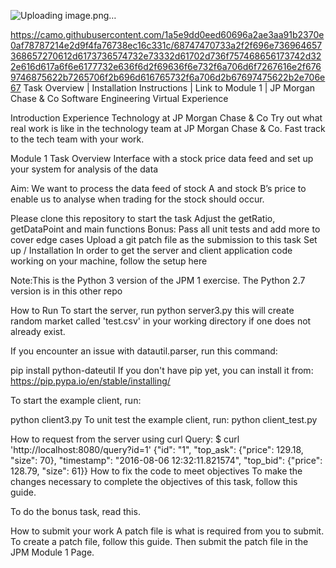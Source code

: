 ![Uploading image.png…]()

https://camo.githubusercontent.com/1a5e9dd0eed60696a2ae3aa91b2370e0af78787214e2d9f4fa76738ec16c331c/68747470733a2f2f696e736964657368657270612d6173736574732e73332d61702d736f757468656173742d322e616d617a6f6e6177732e636f6d2f69636f6e732f6a706d6f7267616e2f6769746875622b7265706f2b696d616765732f6a706d2b67697475622b2e706e67
Task Overview | Installation Instructions | Link to Module 1 | JP Morgan Chase & Co Software Engineering Virtual Experience

Introduction
Experience Technology at JP Morgan Chase & Co
Try out what real work is like in the technology team at JP Morgan Chase & Co. Fast track to the tech team with your work.

Module 1 Task Overview
Interface with a stock price data feed and set up your system for analysis of the data

Aim: We want to process the data feed of stock A and stock B’s price to enable us to analyse when trading for the stock should occur.

Please clone this repository to start the task
Adjust the getRatio, getDataPoint and main functions
Bonus: Pass all unit tests and add more to cover edge cases
Upload a git patch file as the submission to this task
Set up / Installation
In order to get the server and client application code working on your machine, follow the setup here

Note:This is the Python 3 version of the JPM 1 exercise. The Python 2.7 version is in this other repo

How to Run
To start the server, run
python server3.py
this will create random market called 'test.csv' in your working directory if one does not already exist.

If you encounter an issue with datautil.parser, run this command:

pip install python-dateutil
If you don't have pip yet, you can install it from: https://pip.pypa.io/en/stable/installing/

To start the example client, run:

python client3.py
To unit test the example client, run: python client_test.py

How to request from the server using curl
Query:
$ curl 'http://localhost:8080/query?id=1'
{"id": "1", "top_ask": {"price": 129.18, "size": 70}, "timestamp": "2016-08-06 12:32:11.821574", "top_bid": {"price": 128.79, "size": 61}}
How to fix the code to meet objectives
To make the changes necessary to complete the objectives of this task, follow this guide.

To do the bonus task, read this.

How to submit your work
A patch file is what is required from you to submit. To create a patch file, follow this guide. Then submit the patch file in the JPM Module 1 Page.
